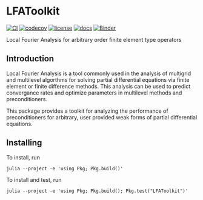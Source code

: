 # LFAToolkit

[![CI](https://github.com/jeremylt/LFAToolkit.jl/workflows/ci/badge.svg)](https://github.com/jeremylt/LFAToolkit.jl/actions)
[![codecov](https://codecov.io/gh/jeremylt/LFAToolkit.jl/branch/master/graph/badge.svg)](https://codecov.io/gh/jeremylt/LFAToolkit.jl)
[![license](https://img.shields.io/badge/License-BSD%202--Clause-orange.svg)](https://opensource.org/licenses/BSD-2-Clause)
[![docs](https://img.shields.io/badge/docs-dev-blue)](https://jeremylt.github.io/LFAToolkit.jl/dev/)
[![Binder](https://mybinder.org/badge_logo.svg)](https://mybinder.org/v2/gh/jeremylt/LFAToolkit.jl/master?filepath=examples%2Fjupyter)

Local Fourier Analysis for arbitrary order finite element type operators

## Introduction

Local Fourier Analysis is a tool commonly used in the analysis of multigrid and multilevel algorthms for solving partial differential equations via finite element or finite difference methods.
This analysis can be used to predict convergance rates and optimize parameters in multilevel methods and preconditioners.

This package provides a toolkit for analyzing the performance of preconditioners for arbitrary, user provided weak forms of partial differential equations.

## Installing

To install, run

```
julia --project -e 'using Pkg; Pkg.build()'
```

To install and test, run

```
julia --project -e 'using Pkg; Pkg.build(); Pkg.test("LFAToolkit")'
```

